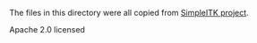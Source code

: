 The files in this directory were all copied from [SimpleITK project](https://github.com/SimpleITK/SimpleITK.git).

Apache 2.0 licensed
